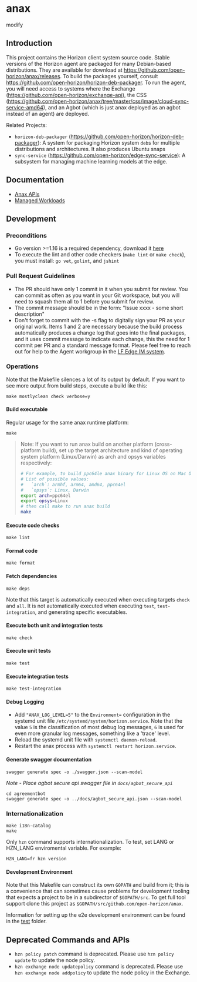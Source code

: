 # anax

modify

## Introduction

This project contains the Horizon client system source code. Stable versions of the Horizon agent are packaged for many Debian-based distributions. They are available for download at https://github.com/open-horizon/anax/releases. To build the packages yourself, consult https://github.com/open-horizon/horizon-deb-packager.
To run the agent, you will need access to systems where the Exchange (https://github.com/open-horizon/exchange-api), the CSS (https://github.com/open-horizon/anax/tree/master/css/image/cloud-sync-service-amd64), and an Agbot (which is just anax deployed as an agbot instead of an agent) are deployed.

Related Projects:

* `horizon-deb-packager` (https://github.com/open-horizon/horizon-deb-packager): A system for packaging Horizon system `deb`s for multiple distributions and architectures. It also produces Ubuntu snaps
* `sync-service` (https://github.com/open-horizon/edge-sync-service): A subsystem for managing machine learning models at the edge.


## Documentation

* [Anax APIs](docs/api.md)
* [Managed Workloads](docs/managed_workloads.md)

## Development

### Preconditions

* Go version >=1.16 is a required dependency, download it [here](https://golang.org/dl/)
* To execute the lint and other code checkers (`make lint` or `make check`), you must install: `go vet`, `golint`, and `jshint`

### Pull Request Guidelines
* The PR should have only 1 commit in it when you submit for review. You can commit as often as you want in your Git workspace, but you will need to squash them all to 1 before you submit for review.
* The commit message should be in the form: "Issue xxxx - some short description"
* Don't forget to commit with the -s flag to digitally sign your PR as your original work.
Items 1 and 2 are necessary because the build process automatically produces a change log that goes into the final packages, and it uses commit message to indicate each change, this the need for 1 commit per PR and a standard message format.
Please feel free to reach out for help to the Agent workgroup in the [LF Edge IM system](https://chat.lfx.linuxfoundation.org/).

### Operations

Note that the Makefile silences a lot of its output by default. If you want to see more output from build steps, execute a build like this:

    make mostlyclean check verbose=y

#### Build executable

Regular usage for the same anax runtime platform:

    make

> Note: If you want to run anax build on another platform (cross-platform build), set up the target architecture and kind of operating system platform (Linux/Darwin) as arch and opsys variables respectively:
>
> ```sh
> # For example, to build ppc64le anax binary for Linux OS on Mac OS host use the commands below
> # List of possible values:
> #   `arch`: armhf, arm64, amd64, ppc64el
> #   `opsys`: Linux, Darwin
> export arch=ppc64el
> export opsys=Linux
> # then call make to run anax build
> make
> ```

#### Execute code checks

    make lint

#### Format code

    make format

#### Fetch dependencies

    make deps

Note that this target is automatically executed when executing targets `check` and `all`. It is not automatically executed when executing `test`, `test-integration`, and generating specific executables.

#### Execute both unit and integration tests

    make check

#### Execute unit tests

    make test

#### Execute integration tests

    make test-integration

#### Debug Logging

* Add `"ANAX_LOG_LEVEL=5"` to the `Environment=` configuration in the systemd unit file `/etc/systemd/system/horizon.service`. Note that the value `5` is the classification of most debug log messages, `6` is used for even more granular log messages, something like a 'trace' level.
* Reload the systemd unit file with `systemctl daemon-reload`.
* Restart the anax process with `systemctl restart horizon.service`.

#### Generate swagger documentation

    swagger generate spec -o ./swagger.json --scan-model

*Note - Place agbot secure api swagger file in `docs/agbot_secure_api`*

    cd agreementbot
    swagger generate spec -o ../docs/agbot_secure_api.json --scan-model

### Internationalization

    make i18n-catalog
    make

Only `hzn` command supports internationalization. To test, set LANG or HZN_LANG enviromental variable. For example:

    HZN_LANG=fr hzn version

#### Development Environment

Note that this Makefile can construct its own `GOPATH` and build from it; this is a convenience that can sometimes cause problems for development tooling that expects a project to be in a subdirector of `$GOPATH/src`. To get full tool support clone this project as `$GOPATH/src/github.com/open-horizon/anax`.

Information for setting up the e2e development environment can be found in the [test](https://github.com/open-horizon/anax/tree/master/test) folder.

## Deprecated Commands and APIs
* `hzn policy patch` command is deprecated. Please use `hzn policy update` to update the node policy.
* `hzn exchange node updatepolicy` command is deprecated. Please use `hzn exchange node addpolicy` to update the node policy in the Exchange.
